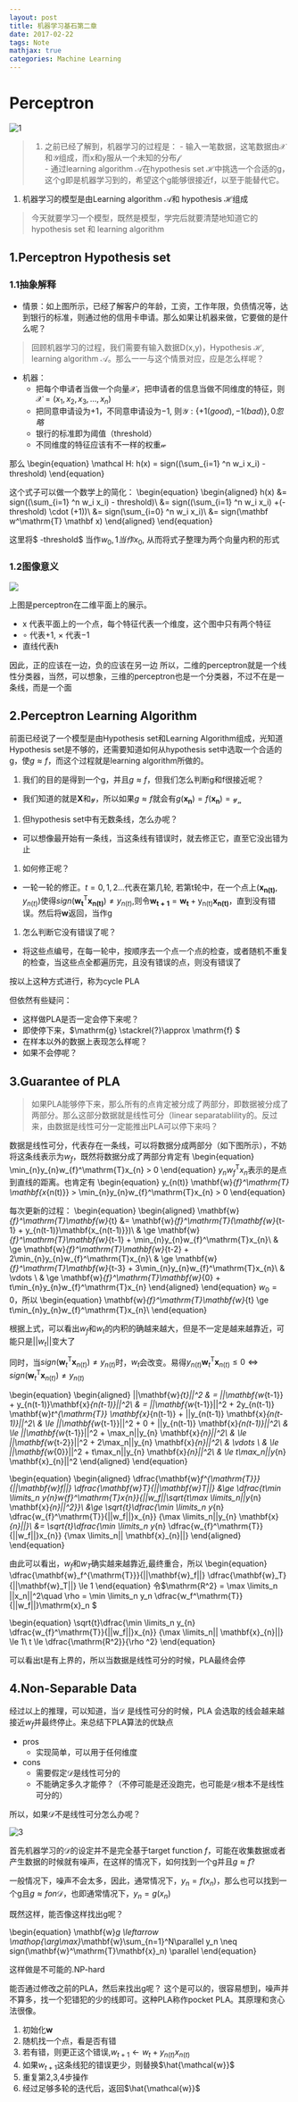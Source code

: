 ```yaml
---
layout: post
title: 机器学习基石第二章
date: 2017-02-22
tags: Note
mathjax: true
categories: Machine Learning 
---
```

# Perceptron

![1](/images/l0201.png)

> 1. 之前已经了解到，机器学习的过程是：
    - 输入一笔数据，这笔数据由$\mathcal X$和$\mathcal Y$组成，而x和y服从一个未知的分布$\mathcal f$    
    - 通过learning algorithm $\mathcal A$在hypothesis set $\mathcal H$中挑选一个合适的g，这个g即是机器学习到的，希望这个g能够很接近f，以至于能替代它。
1. 机器学习的模型是由Learning algorithm $\mathcal A$和 hypothesis $\mathcal H$组成

> 今天就要学习一个模型，既然是模型，学完后就要清楚地知道它的hypothesis set 和 learning algorithm

## 1.Perceptron Hypothesis set

### 1.1抽象解释

- 情景：如上图所示，已经了解客户的年龄，工资，工作年限，负债情况等，达到银行的标准，则通过他的信用卡申请。那么如果让机器来做，它要做的是什么呢？  
> 回顾机器学习的过程，我们需要有输入数据D(x,y)，Hypothesis $\mathcal H$, learning algorithm $\mathcal A$。那么一一与这个情景对应，应是怎么样呢？
- 机器：
  - 把每个申请者当做一个向量$\mathcal X$，把申请者的信息当做不同维度的特征，则$\mathcal X = (x_1, x_2, x_3,\dots, x_n)$
  - 把同意申请设为$+1$，不同意申请设为$-1$, 则$\mathcal Y: \{+1(good), -1(bad)\}, 0 忽略$
  - 银行的标准即为阈值（threshold）
  - 不同维度的特征应该有不一样的权重$\mathcal w$

那么 \begin{equation} \mathcal H: h(x) = sign((\sum_{i=1} ^n w_i x_i) - threshold) \end{equation}

这个式子可以做一个数学上的简化：
\begin{equation}
\begin{aligned}
h(x) &= sign((\sum_{i=1} ^n w_i x_i) - threshold)\\
&= sign((\sum_{i=1} ^n w_i x_i) +(- threshold) \cdot (+1))\\
&= sign(\sum_{i=0} ^n w_i x_i)\\
&= sign(\mathbf w^\mathrm{T} \mathbf x)
\end{aligned}
\end{equation}

这里将$ -threshold$ 当作$w_0, 1当作x_0$, 从而将式子整理为两个向量内积的形式

### 1.2图像意义

![](/images/l0202.png)

上图是perceptron在二维平面上的展示。

- $\mathrm x$ 代表平面上的一个点，每个特征代表一个维度，这个图中只有两个特征
- $\circ$ 代表$+1$, $\times$ 代表$-1$
- 直线代表$\mathrm{h}$

因此，正的应该在一边，负的应该在另一边
所以，二维的perceptron就是一个线性分类器，当然，可以想象，三维的perceptron也是一个分类器，不过不在是一条线，而是一个面

## 2.Perceptron Learning Algorithm

前面已经说了一个模型是由Hypothesis set和Learning Algorithm组成，光知道Hypothesis set是不够的，还需要知道如何从hypothesis set中选取一个合适的g，使$g \approx f$，而这个过程就是learning algorithm所做的。

1. 我们的目的是得到一个g，并且$g \approx f$，但我们怎么判断g和f很接近呢？

  - 我们知道的就是$\mathbf{X}$和$\mathcal{y}$，所以如果$g \approx f$就会有$g(\mathbf{x_n}) = f(\mathbf{x_n}) = \mathcal{y_n}$

1. 但hypothesis set中有无数条线，怎么办呢？

  - 可以想像最开始有一条线，当这条线有错误时，就去修正它，直至它没出错为止

1. 如何修正呢？

  - 一轮一轮的修正。$t=0,1,2\dots$代表在第几轮, 若第t轮中，在一个点上$(\mathbf{x_{n(t)}},{y_{n(t)}})$使得$sign(\mathbf{w_{t}^\mathrm{T}}\mathbf{x_{n(t)}}) \neq {y_{n(t)}}$,则令$\mathbf{w_{t+1}} = \mathbf{w_{t}} + \mathrm{y_{n(t)}}\mathbf{x_{n(t)}}$，直到没有错误。然后将$\mathbf{w}$返回，当作g

1. 怎么判断它没有错误了呢？

  - 将这些点编号，在每一轮中，按顺序去一个点一个点的检查，或者随机不重复的检查，当这些点全都遍历完，且没有错误的点，则没有错误了

按以上这种方式进行，称为cycle PLA

但依然有些疑问：

- 这样做PLA是否一定会停下来呢？
- 即使停下来，$\mathrm{g} \stackrel{?}\approx \mathrm{f} $
- 在样本以外的数据上表现怎么样呢？
- 如果不会停呢？

## 3.Guarantee of PLA

> 如果PLA能够停下来，那么所有的点肯定被分成了两部分，即数据被分成了两部分。那么这部分数据就是线性可分（linear separatablility的。反过来，由数据是线性可分一定能推出PLA可以停下来吗？

数据是线性可分，代表存在一条线，可以将数据分成两部分（如下图所示），不妨将这条线表示为$w_f$，既然将数据分成了两部分肯定有
\begin{equation}
\min_{n}y_{n}w_{f}^\mathrm{T}x_{n} > 0
\end{equation}
$y_{n}w_{f}^\mathrm{T}x_{n}$表示的是点到直线的距离。也肯定有
\begin{equation}
y_{n(t)} \mathbf{w}_{f}^\mathrm{T} \mathbf{x_{n(t)}} > \min_{n}y_{n}w_{f}^\mathrm{T}x_{n} > 0
\end{equation}

每次更新的过程：
\begin{equation}
\begin{aligned}
\mathbf{w}_{f}^\mathrm{T}\mathbf{w}_{t} &= \mathbf{w}_{f}^\mathrm{T}(\mathbf{w}_{t-1} + y_{n(t-1)}\mathbf{x_{n(t-1)}})\\
    & \ge \mathbf{w}_{f}^\mathrm{T}\mathbf{w}_{t-1} + \min_{n}y_{n}w_{f}^\mathrm{T}x_{n}\\
    & \ge \mathbf{w}_{f}^\mathrm{T}\mathbf{w}_{t-2} + 2\min_{n}y_{n}w_{f}^\mathrm{T}x_{n}\\
    & \ge \mathbf{w}_{f}^\mathrm{T}\mathbf{w}_{t-3} + 3\min_{n}y_{n}w_{f}^\mathrm{T}x_{n}\\
    & \vdots \\
    & \ge \mathbf{w}_{f}^\mathrm{T}\mathbf{w}_{0} + t\min_{n}y_{n}w_{f}^\mathrm{T}x_{n}
\end{aligned}
\end{equation}
$w_{0} = 0$，所以
\begin{equation}
\mathbf{w}_{f}^\mathrm{T}\mathbf{w}_{t} \ge  t\min_{n}y_{n}w_{f}^\mathrm{T}x_{n}\\
\end{equation}

根据上式，可以看出$w_f$和$w_t$的内积的确越来越大，但是不一定是越来越靠近，可能只是$||w_t||$变大了

同时，当$sign(\mathbf{w}_t^{\mathrm{T}} \mathbf{x}_{n(t)}) \neq y_{n(t)}$时，$w_t$会改变。易得$y_{n(t)} \mathbf{w}_t^\mathrm{T} \mathbf{x}_{n(t)} \le 0 \Leftrightarrow sign(\mathbf{w}_t^{\mathrm{T}} \mathbf{x}_{n(t)}) \neq y_{n(t)}$

\begin{equation}
\begin{aligned}
||\mathbf{w}_{t}||^2 & = ||\mathbf{w_{t-1}} + y_{n(t-1)}\mathbf{x}_{n(t-1)}||^2\\
                     & = ||\mathbf{w_{t-1}}||^2 + 2y_{n(t-1)} \mathbf{w}_t^{\mathrm{T}} \mathbf{x}_{n(t-1)} + ||y_{n(t-1)} \mathbf{x}_{n(t-1)}||^2\\
                     & \le ||\mathbf{w_{t-1}}||^2 + 0 + ||y_{n(t-1)} \mathbf{x}_{n(t-1)}||^2\\
                     & \le ||\mathbf{w_{t-1}}||^2 + \max_n||y_{n} \mathbf{x}_{n}||^2\\
                     & \le ||\mathbf{w_{t-2}}||^2 + 2\max_n||y_{n} \mathbf{x}_{n}||^2\\
                     & \vdots \\
                     & \le ||\mathbf{w_{0}}||^2 + t\max_n||y_{n} \mathbf{x}_{n}||^2\\
                     & \le t\max_n||y_{n} \mathbf{x}_{n}||^2
\end{aligned}
\end{equation}

\begin{equation}
\begin{aligned}
\dfrac{\mathbf{w}_f^{\mathrm{T}}}{||\mathbf{w}_f||} \dfrac{\mathbf{w}_T}{||\mathbf{w}_T||} &\ge \dfrac{t\min \limits_n y_{n}w_{f}^\mathrm{T}x_{n}}{||w_f||\sqrt{t\max \limits_n||y_{n} \mathbf{x}_{n}||^2}}\\
    &\ge \sqrt{t}\dfrac{\min \limits_n y_{n} \dfrac{w_{f}^\mathrm{T}}{||w_f||}x_{n}} {\max \limits_n||y_{n} \mathbf{x}_{n}||}\\
    &= \sqrt{t}\dfrac{\min \limits_n y_{n} \dfrac{w_{f}^\mathrm{T}}{||w_f||}x_{n}} {\max \limits_n|| \mathbf{x}_{n}||}
\end{aligned}
\end{equation}

由此可以看出，$w_f$和$w_T$确实越来越靠近,最终重合，所以
\begin{equation}
\dfrac{\mathbf{w}_f^{\mathrm{T}}}{||\mathbf{w}_f||} \dfrac{\mathbf{w}_T}{||\mathbf{w}_T||} \le 1
\end{equation}
    令$\mathrm{R^2} = \max \limits_n ||x_n||^2\quad \rho = \min \limits_n y_n \dfrac{w_f^\mathrm{T}}{||w_f||}\mathrm{x}_n $ 
    
\begin{equation}
\sqrt{t}\dfrac{\min \limits_n y_{n} \dfrac{w_{f}^\mathrm{T}}{||w_f||}x_{n}} {\max \limits_n|| \mathbf{x}_{n}||} \le 1\\
t \le \dfrac{\mathrm{R^2}}{\rho ^2}
\end{equation}

可以看出t是有上界的，所以当数据是线性可分的时候，PLA最终会停


## 4.Non-Separable Data

经过以上的推理，可以知道，当$\mathcal{D}$ 是线性可分的时候，PLA 会选取的线会越来越接近$w_f$并最终停止。来总结下PLA算法的优缺点

- pros
  - 实现简单，可以用于任何维度 
- cons
  - 需要假定$\mathcal{D}$是线性可分的
  - 不能确定多久才能停？（不停可能是还没跑完，也可能是$\mathcal{D}$根本不是线性可分的）

所以，如果$\mathcal{D}$不是线性可分怎么办呢？

![3](/images/l0203.png)

首先机器学习的$\mathcal{D}$的设定并不是完全基于target function $f$，可能在收集数据或者产生数据的时候就有噪声，在这样的情况下，如何找到一个g并且$g \approx f$?

一般情况下，噪声不会太多，因此，通常情况下，$y_n = f(x_n)$，那么也可以找到一个g且$g \approx f on \mathcal{D}$，也即通常情况下，$y_n = g(x_n)$

既然这样，能否像这样找出g呢？

\begin{equation}
\mathbf{w}_g \leftarrow \mathop{\arg\max}_\mathbf{w}\sum_{n=1}^N\parallel y_n \neq sign(\mathbf{w}^\mathrm{T}\mathbf{x}_n) \parallel
\end{equation}

这样做是不可能的.NP-hard

能否通过修改之前的PLA，然后来找出g呢？
这个是可以的，很容易想到，噪声并不算多，找一个犯错犯的少的线即可。这种PLA称作pocket PLA。其原理和贪心法很像。

1. 初始化$\mathbf{w}$
1. 随机找一个点，看是否有错
1. 若有错，则更正这个错误,$w_{t+1} \leftarrow w_t + y_{n(t)}x_{n(t)}$
1. 如果$w_{t+1}$这条线犯的错误更少，则替换$\hat{\mathcal{w}}$
1. 重复第2,3,4步操作
1. 经过足够多轮的迭代后，返回$\hat{\mathcal{w}}$
